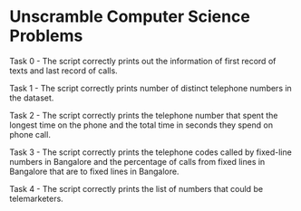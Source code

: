 # Unscramble Computer Science Problems

Task 0 - The script correctly prints out the information of first record of texts and last record of calls.

Task 1 - The script correctly prints number of distinct telephone numbers in the dataset.

Task 2 - The script correctly prints the telephone number that spent the longest time on the phone and the total time in seconds they spend on phone call.

Task 3 - The script correctly prints the telephone codes called by fixed-line numbers in Bangalore and the percentage of calls from fixed lines in Bangalore that are to fixed lines in Bangalore.

Task 4 - The script correctly prints the list of numbers that could be telemarketers.

